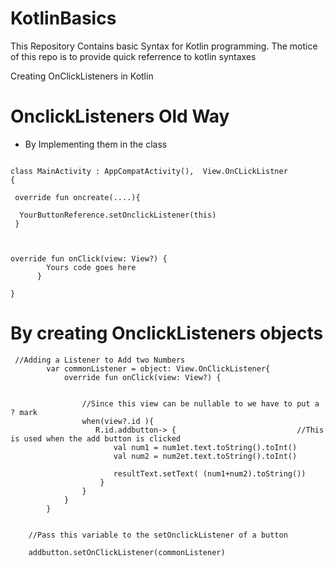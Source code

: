 # KotlinBasics
This Repository Contains basic Syntax for Kotlin programming. The motice of this repo is to provide quick referrence to kotlin  syntaxes

Creating OnClickListeners in Kotlin
# OnclickListeners Old Way
* By Implementing them in the class

``` 

class MainActivity : AppCompatActivity(),  View.OnCLickListner 
{

 override fun oncreate(....){
 
  YourButtonReference.setOnclickListener(this)
 }



override fun onClick(view: View?) {
        Yours code goes here
      }

}

```

# By creating OnclickListeners objects
```
 //Adding a Listener to Add two Numbers
        var commonListener = object: View.OnClickListener{
            override fun onClick(view: View?) {


                //Since this view can be nullable to we have to put a ? mark
                when(view?.id ){
                   R.id.addbutton-> {                           //This is used when the add button is clicked
                       val num1 = num1et.text.toString().toInt()
                       val num2 = num2et.text.toString().toInt()

                       resultText.setText( (num1+num2).toString())
                    }
                }
            }
        }
    
    
    //Pass this variable to the setOnclickListener of a button
    
    addbutton.setOnClickListener(commonListener)

```
